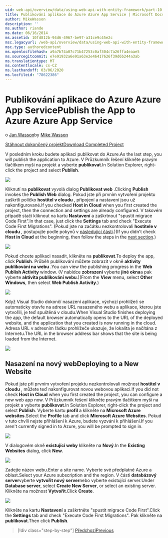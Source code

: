 ```yaml
---
uid: web-api/overview/data/using-web-api-with-entity-framework/part-10
title: Publikování aplikace do Azure Azure App Service | Microsoft Docs
author: MikeWasson
description: ''
ms.author: riande
ms.date: 06/16/2014
ms.assetid: 10fd812b-94d6-4967-be97-a31ce9c45e2c
msc.legacyurl: /web-api/overview/data/using-web-api-with-entity-framework/part-10
msc.type: authoredcontent
ms.openlocfilehash: a9a7b74a07c71b47253c0af304c7a26ffa4eaae5
ms.sourcegitcommit: e7e91932a6e91a63e2e46417626f39d6b244a3ab
ms.translationtype: MT
ms.contentlocale: cs-CZ
ms.lasthandoff: 03/06/2020
ms.locfileid: "78622386"
---
```

# <a name="publish-the-app-to-azure-azure-app-service"></a><span data-ttu-id="6175d-102">Publikování aplikace do Azure Azure App Service</span><span class="sxs-lookup"><span data-stu-id="6175d-102">Publish the App to Azure Azure App Service</span></span>

<span data-ttu-id="6175d-103">o [Jan Wasson](https://github.com/MikeWasson)</span><span class="sxs-lookup"><span data-stu-id="6175d-103">by [Mike Wasson](https://github.com/MikeWasson)</span></span>

[<span data-ttu-id="6175d-104">Stáhnout dokončený projekt</span><span class="sxs-lookup"><span data-stu-id="6175d-104">Download Completed Project</span></span>](https://github.com/MikeWasson/BookService)

<span data-ttu-id="6175d-105">V posledním kroku budete aplikaci publikovat do Azure.</span><span class="sxs-lookup"><span data-stu-id="6175d-105">As the last step, you will publish the application to Azure.</span></span> <span data-ttu-id="6175d-106">V Průzkumník řešení klikněte pravým tlačítkem myši na projekt a vyberte **publikovat**.</span><span class="sxs-lookup"><span data-stu-id="6175d-106">In Solution Explorer, right-click the project and select **Publish**.</span></span>

![](part-10/_static/image1.png)

<span data-ttu-id="6175d-107">Kliknutí na **publikovat** vyvolá dialog **Publikovat web** .</span><span class="sxs-lookup"><span data-stu-id="6175d-107">Clicking **Publish** invokes the **Publish Web** dialog.</span></span> <span data-ttu-id="6175d-108">Pokud jste při prvním vytvoření projektu zaškrtli políčko **hostitel v cloudu** , připojení a nastavení jsou už nakonfigurované.</span><span class="sxs-lookup"><span data-stu-id="6175d-108">If you checked **Host in Cloud** when you first created the project, then the connection and settings are already configured.</span></span> <span data-ttu-id="6175d-109">V takovém případě stačí kliknout na kartu **Nastavení** a zaškrtnout &quot;spustit migrace Code First&quot;.</span><span class="sxs-lookup"><span data-stu-id="6175d-109">In that case, just click the **Settings** tab and check &quot;Execute Code First Migrations&quot;.</span></span> <span data-ttu-id="6175d-110">(Pokud jste na začátku nezkontrolovali **hostitele v cloudu** , postupujte podle pokynů v [následující části](#new-website).)</span><span class="sxs-lookup"><span data-stu-id="6175d-110">(If you didn't check **Host in Cloud** at the beginning, then follow the steps in the [next section](#new-website).)</span></span>

[![](part-10/_static/image3.png)](part-10/_static/image2.png)

<span data-ttu-id="6175d-111">Pokud chcete aplikaci nasadit, klikněte na **publikovat**.</span><span class="sxs-lookup"><span data-stu-id="6175d-111">To deploy the app, click **Publish**.</span></span> <span data-ttu-id="6175d-112">Průběh publikování můžete zobrazit v okně **aktivity publikování na webu** .</span><span class="sxs-lookup"><span data-stu-id="6175d-112">You can view the publishing progress in the **Web Publish Activity** window.</span></span> <span data-ttu-id="6175d-113">(V nabídce **zobrazení** vyberte **jiné okna**a pak vyberte **aktivita publikování webu**.)</span><span class="sxs-lookup"><span data-stu-id="6175d-113">(From the **View** menu, select **Other Windows**, then select **Web Publish Activity**.)</span></span>

![](part-10/_static/image4.png)

<span data-ttu-id="6175d-114">Když Visual Studio dokončí nasazení aplikace, výchozí prohlížeč se automaticky otevře na adrese URL nasazeného webu a aplikace, kterou jste vytvořili, je teď spuštěná v cloudu.</span><span class="sxs-lookup"><span data-stu-id="6175d-114">When Visual Studio finishes deploying the app, the default browser automatically opens to the URL of the deployed website, and the application that you created is now running in the cloud.</span></span> <span data-ttu-id="6175d-115">Adresa URL v adresním řádku prohlížeče ukazuje, že lokalita je načítána z Internetu.</span><span class="sxs-lookup"><span data-stu-id="6175d-115">The URL in the browser address bar shows that the site is being loaded from the Internet.</span></span>

[![](part-10/_static/image6.png)](part-10/_static/image5.png)

<a id="new-website"></a>
## <a name="deploying-to-a-new-website"></a><span data-ttu-id="6175d-116">Nasazení na nový web</span><span class="sxs-lookup"><span data-stu-id="6175d-116">Deploying to a New Website</span></span>

<span data-ttu-id="6175d-117">Pokud jste při prvním vytvoření projektu nezkontrolovali možnost **hostitel v cloudu** , můžete teď nakonfigurovat novou webovou aplikaci.</span><span class="sxs-lookup"><span data-stu-id="6175d-117">If you did not check **Host in Cloud** when you first created the project, you can configure a new web app now.</span></span> <span data-ttu-id="6175d-118">V Průzkumník řešení klikněte pravým tlačítkem myši na projekt a vyberte **publikovat**.</span><span class="sxs-lookup"><span data-stu-id="6175d-118">In Solution Explorer, right-click the project and select **Publish**.</span></span> <span data-ttu-id="6175d-119">Vyberte kartu **profil** a klikněte na **Microsoft Azure websites**.</span><span class="sxs-lookup"><span data-stu-id="6175d-119">Select the **Profile** tab and click **Microsoft Azure Websites**.</span></span> <span data-ttu-id="6175d-120">Pokud v tuto chvíli nejste přihlášení k Azure, budete vyzváni k přihlášení.</span><span class="sxs-lookup"><span data-stu-id="6175d-120">If you aren't currently signed in to Azure, you will be prompted to sign in.</span></span>

[![](part-10/_static/image8.png)](part-10/_static/image7.png)

<span data-ttu-id="6175d-121">V dialogovém okně **existující weby** klikněte na **Nový**.</span><span class="sxs-lookup"><span data-stu-id="6175d-121">In the **Existing Websites** dialog, click **New**.</span></span>

![](part-10/_static/image9.png)

<span data-ttu-id="6175d-122">Zadejte název webu.</span><span class="sxs-lookup"><span data-stu-id="6175d-122">Enter a site name.</span></span> <span data-ttu-id="6175d-123">Vyberte své předplatné Azure a oblast.</span><span class="sxs-lookup"><span data-stu-id="6175d-123">Select your Azure subscription and the region.</span></span> <span data-ttu-id="6175d-124">V části **databázový server**vyberte **vytvořit nový server**nebo vyberte existující server.</span><span class="sxs-lookup"><span data-stu-id="6175d-124">Under **Database server**, select **Create New Server**, or select an existing server.</span></span> <span data-ttu-id="6175d-125">Klikněte na možnost **Vytvořit**.</span><span class="sxs-lookup"><span data-stu-id="6175d-125">Click **Create**.</span></span>

[![](part-10/_static/image11.png)](part-10/_static/image10.png)

<span data-ttu-id="6175d-126">Klikněte na kartu **Nastavení** a zaškrtněte &quot;spustit migrace Code First&quot;.</span><span class="sxs-lookup"><span data-stu-id="6175d-126">Click the **Settings** tab and check &quot;Execute Code First Migrations&quot;.</span></span> <span data-ttu-id="6175d-127">Pak klikněte na **publikovat**.</span><span class="sxs-lookup"><span data-stu-id="6175d-127">Then click **Publish**.</span></span>

> [!div class="step-by-step"]
> [<span data-ttu-id="6175d-128">Předchozí</span><span class="sxs-lookup"><span data-stu-id="6175d-128">Previous</span></span>](part-9.md)
